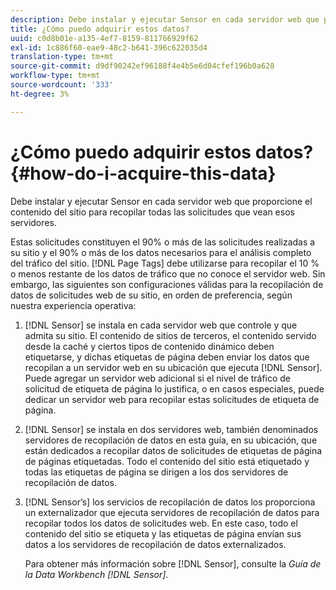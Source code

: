 ```yaml
---
description: Debe instalar y ejecutar Sensor en cada servidor web que proporcione el contenido del sitio para recopilar todas las solicitudes que vean esos servidores.
title: ¿Cómo puedo adquirir estos datos?
uuid: c0d8b01e-a135-4ef7-8159-811766929f62
exl-id: 1c886f60-eae9-48c2-b641-396c622035d4
translation-type: tm+mt
source-git-commit: d9df90242ef96188f4e4b5e6d04cfef196b0a628
workflow-type: tm+mt
source-wordcount: '333'
ht-degree: 3%

---
```


# ¿Cómo puedo adquirir estos datos?{#how-do-i-acquire-this-data}

Debe instalar y ejecutar Sensor en cada servidor web que proporcione el contenido del sitio para recopilar todas las solicitudes que vean esos servidores.

Estas solicitudes constituyen el 90% o más de las solicitudes realizadas a su sitio y el 90% o más de los datos necesarios para el análisis completo del tráfico del sitio. [!DNL Page Tags] debe utilizarse para recopilar el 10 % o menos restante de los datos de tráfico que no conoce el servidor web. Sin embargo, las siguientes son configuraciones válidas para la recopilación de datos de solicitudes web de su sitio, en orden de preferencia, según nuestra experiencia operativa:

1. [!DNL Sensor] se instala en cada servidor web que controle y que admita su sitio. El contenido de sitios de terceros, el contenido servido desde la caché y ciertos tipos de contenido dinámico deben etiquetarse, y dichas etiquetas de página deben enviar los datos que recopilan a un servidor web en su ubicación que ejecuta [!DNL Sensor]. Puede agregar un servidor web adicional si el nivel de tráfico de solicitud de etiqueta de página lo justifica, o en casos especiales, puede dedicar un servidor web para recopilar estas solicitudes de etiqueta de página.
1. [!DNL Sensor] se instala en dos servidores web, también denominados servidores de recopilación de datos en esta guía, en su ubicación, que están dedicados a recopilar datos de solicitudes de etiquetas de página de páginas etiquetadas. Todo el contenido del sitio está etiquetado y todas las etiquetas de página se dirigen a los dos servidores de recopilación de datos.
1. [!DNL Sensor’s] los servicios de recopilación de datos los proporciona un externalizador que ejecuta servidores de recopilación de datos para recopilar todos los datos de solicitudes web. En este caso, todo el contenido del sitio se etiqueta y las etiquetas de página envían sus datos a los servidores de recopilación de datos externalizados.

   Para obtener más información sobre [!DNL Sensor], consulte la *Guía de la Data Workbench [!DNL Sensor]*.

